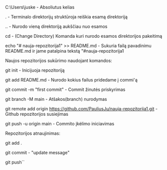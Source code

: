 C:\Users\juske - Absoliutus kelias

  

. - Terminalo direktorijų struktūroja reiškia esamą direktoriją

  

.. - Nurodo vieną direktoriją aukščiau nuo esamos

  

cd - (Change Directory) Komanda kuri nurodo esamos direktorijos pakeitimą

  

echo "# nauja-repozitorija1" >> README.md - Sukuria failą pavadinimu README.md ir jame patalpina tekstą "#nauja-repozitorija1

  

Naujos repozitorijos sukūrimo naudojant komandos:

  

git init - Inicijuoja repozitoriją

  

git add README.md - Nurodo kokius failus pridedame į commi'ą

  

git commit -m "first commit" - Commit žinutės priskyrimas

  

git branch -M main - Atšakos(branch) nurodymas

  

git remote add origin https://github.com/PauliusJu/nauja-repozitorija1.git - Github repozitorijos susiejimas

  

git push -u origin main - Commito įkėlimo iniciavimas

  

  

Repozitorijos atnaujinimas:

  

git add .

  

git commit - "update message"

  

git push``